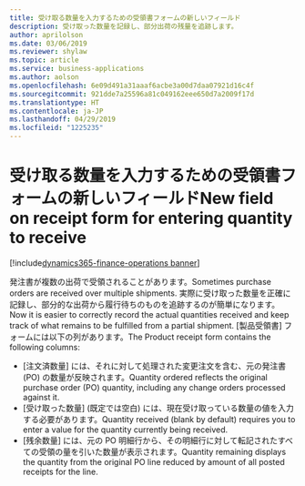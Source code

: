 ```yaml
---
title: 受け取る数量を入力するための受領書フォームの新しいフィールド
description: 受け取った数量を記録し、部分出荷の残量を追跡します。
author: aprilolson
ms.date: 03/06/2019
ms.reviewer: shylaw
ms.topic: article
ms.service: business-applications
ms.author: aolson
ms.openlocfilehash: 6e09d491a31aaaf6acbe3a00d7daa07921d16c4f
ms.sourcegitcommit: 921dde7a25596a81c049162eee650d7a2009f17d
ms.translationtype: HT
ms.contentlocale: ja-JP
ms.lasthandoff: 04/29/2019
ms.locfileid: "1225235"
---
```

# <a name="new-field-on-receipt-form-for-entering-quantity-to-receive"></a><span data-ttu-id="7bc64-103">受け取る数量を入力するための受領書フォームの新しいフィールド</span><span class="sxs-lookup"><span data-stu-id="7bc64-103">New field on receipt form for entering quantity to receive</span></span> 
[!include[dynamics365-finance-operations banner](../includes/dynamics365-finance-operations.md)]


<span data-ttu-id="7bc64-104">発注書が複数の出荷で受領されることがあります。</span><span class="sxs-lookup"><span data-stu-id="7bc64-104">Sometimes purchase orders are received over multiple shipments.</span></span> <span data-ttu-id="7bc64-105">実際に受け取った数量を正確に記録し、部分的な出荷から履行待ちのものを追跡するのが簡単になります。</span><span class="sxs-lookup"><span data-stu-id="7bc64-105">Now it is easier to correctly record the actual quantities received and keep track of what remains to be fulfilled from a partial shipment.</span></span> <span data-ttu-id="7bc64-106">[製品受領書] フォームには以下の列があります。</span><span class="sxs-lookup"><span data-stu-id="7bc64-106">The Product receipt form contains the following columns:</span></span>

- <span data-ttu-id="7bc64-107">[注文済数量] には、それに対して処理された変更注文を含む、元の発注書 (PO) の数量が反映されます。</span><span class="sxs-lookup"><span data-stu-id="7bc64-107">Quantity ordered reflects the original purchase order (PO) quantity, including any change orders processed against it.</span></span>
- <span data-ttu-id="7bc64-108">\[受け取った数量\] (既定では空白) には、現在受け取っている数量の値を入力する必要があります。</span><span class="sxs-lookup"><span data-stu-id="7bc64-108">Quantity received (blank by default) requires you to enter a value for the quantity currently being received.</span></span>
- <span data-ttu-id="7bc64-109">[残余数量] には、元の PO 明細行から、その明細行に対して転記されたすべての受領の量を引いた数量が表示されます。</span><span class="sxs-lookup"><span data-stu-id="7bc64-109">Quantity remaining displays the quantity from the original PO line reduced by amount of all posted receipts for the line.</span></span>

